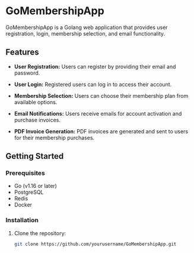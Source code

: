 # GoMembershipApp

GoMembershipApp is a Golang web application that provides user registration, login, membership selection, and email functionality.

## Features

- **User Registration:** Users can register by providing their email and password.

- **User Login:** Registered users can log in to access their account.

- **Membership Selection:** Users can choose their membership plan from available options.

- **Email Notifications:** Users receive emails for account activation and purchase invoices.

- **PDF Invoice Generation:** PDF invoices are generated and sent to users for their membership purchases.

## Getting Started

### Prerequisites

- Go (v1.16 or later)
- PostgreSQL
- Redis
- Docker

### Installation

1. Clone the repository:

   ```bash
   git clone https://github.com/yourusername/GoMembershipApp.git
